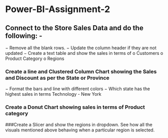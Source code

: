 # Power-BI-Assignment-2
## Connect to the Store Sales Data and do the following: -
  − Remove all the blank rows.
  − Update the column header if they are not updated
  − Create a text table and show the sales in terms of
      o Customers
      o Product Category
      o Regions

### Create a line and Clustered Column Chart showing the Sales and Discount as per the State or Province
  − Format the bars and line with different colors
  − Which state has the highest sales in terms Technology - New York

### Create a Donut Chart showing sales in terms of Product category

###Create a Slicer and show the regions in dropdown. See how all the visuals mentioned above behaving when a particular region is selected.
